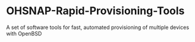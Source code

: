 # OHSNAP-Rapid-Provisioning-Tools
A set of software tools for fast, automated provisioning of multiple devices with OpenBSD
